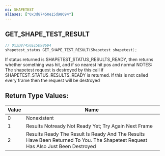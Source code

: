 ```yaml
---
ns: SHAPETEST
aliases: ["0x3d87450e15d98694"]
---
```

## GET_SHAPE_TEST_RESULT

```c
// 0x3D87450E15D98694
shapetest_status GET_SHAPE_TEST_RESULT(Shapetest shapetest);
```

If status returned is SHAPETEST_STATUS_RESULTS_READY, then returns whether something was hit, and if so nearest hit pos and normal NOTES: The shapetest request is destroyed by this call if SHAPETEST_STATUS_RESULTS_READY is returned. If this is not called every frame then the request will be destroyed

## Return Type Values:
| Value | Name |
| --- | --- |
| 0 | Nonexistent |
| 1 | Results Notready Not Ready Yet; Try Again Next Frame |
| 2 | Results Ready The Result Is Ready And The Results Have Been Returned To You. The Shapetest Request Has Also Just Been Destroyed |

